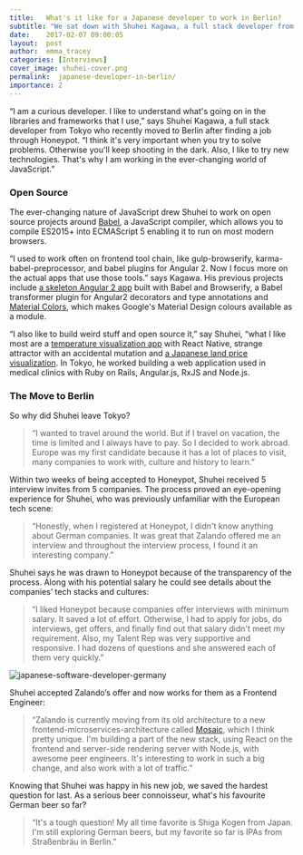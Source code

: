 ```yaml
---
title:   What's it like for a Japanese developer to work in Berlin?
subtitle: "We sat down with Shuhei Kagawa, a full stack developer from Tokyo who recently moved to Berlin after finding a job through Honeypot, to discuss his experience on the platform and his thoughts on open source contributions."
date:    2017-02-07 09:00:05
layout:  post
author:  emma_tracey
categories: [Interviews]
cover_image: shuhei-cover.png
permalink:  japanese-developer-in-berlin/
importance: 2
---
```


“I am a curious developer. I like to understand what's going on in the libraries and frameworks that I use,” says Shuhei Kagawa, a full stack developer from Tokyo who recently moved to Berlin after finding a job through Honeypot.  “I think it's very important when you try to solve problems. Otherwise you'll keep shooting in the dark. Also, I like to try new technologies. That's why I am working in the ever-changing world of JavaScript.”

<!--more-->

### Open Source

The ever-changing nature of JavaScript drew Shuhei to work on open source projects around [Babel](https://babeljs.io/), a JavaScript compiler, which allows you to compile ES2015+ into ECMAScript 5 enabling it to run on most modern browsers.

“I used to work often on frontend tool chain, like gulp-browserify, karma-babel-preprocessor, and babel plugins for Angular 2. Now I focus more on the actual apps that use those tools.” says Kagawa. His previous projects include [a skeleton Angular 2 app](https://github.com/shuhei/babel-angular2-app) built with Babel and Browserify, a Babel  transformer plugin for Angular2 decorators and type annotations and [Material Colors](https://github.com/shuhei/material-colors), which makes Google's Material Design colours available as a module.

“I also like to build weird stuff and open source it,” say Shuhei, “what I like most are a [temperature visualization app](http://shuheikagawa.com/blog/2016/07/18/draw-animated-chart-with-react-native/) with React Native, strange attractor with an accidental mutation and [a Japanese land price visualization](https://github.com/shuhei/webland). In Tokyo, he worked building a web application used in medical clinics with Ruby on Rails, Angular.js, RxJS and Node.js.


### The Move to Berlin

So why did Shuhei leave Tokyo?

>“I wanted to travel around the world. But if I travel on vacation, the time is limited and I always have to pay. So I decided to work abroad. Europe was my first candidate because it has a lot of places to visit, many companies to work with, culture and history to learn.”


Within two weeks of being accepted to Honeypot, Shuhei received 5 interview invites from 5 companies. The process proved an eye-opening experience for Shuhei, who was previously unfamiliar with the European tech scene:

>“Honestly, when I registered at Honeypot, I didn't know anything about German companies. It was great that Zalando offered me an interview and throughout the interview process, I found it an interesting company.”

Shuhei says he was drawn to Honeypot because of the transparency of the process.  Along with his potential salary he could see details about the companies’ tech stacks and cultures:

>“I liked Honeypot because companies offer interviews with minimum salary. It saved a lot of effort. Otherwise, I had to apply for jobs, do interviews, get offers, and finally find out that salary didn't meet my requirement. Also, my Talent Rep was very supportive and responsive. I had dozens of questions and she answered each of them very quickly.”

![japanese-software-developer-germany](/assets/images/shuhei.png)


Shuhei accepted Zalando’s offer and now works for them as a Frontend Engineer:

>“Zalando is currently moving from its old architecture to a new frontend-microservices-architecture called [Mosaic](https://www.mosaic9.org/), which I think pretty unique. I'm building a part of the new stack, using React on the frontend and server-side rendering server with Node.js, with awesome peer engineers. It's interesting to work in such a big change, and also work with a lot of traffic.”

Knowing that Shuhei was happy in his new job, we saved the hardest question for last. As a serious beer connoisseur, what's his favourite German beer so far?

>“It's a tough question! My all time favorite is Shiga Kogen from Japan. I'm still exploring German beers, but my favorite so far is IPAs from Straßenbräu in Berlin.”
